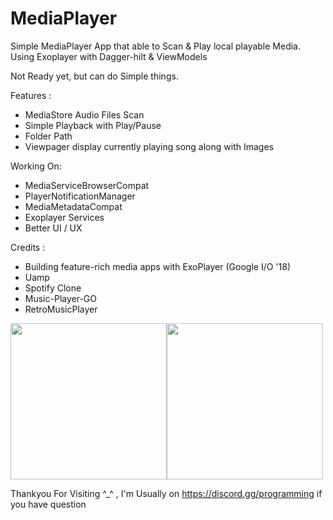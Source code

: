 # MediaPlayer

Simple MediaPlayer App that able to Scan &amp; Play local playable Media. Using Exoplayer with Dagger-hilt &amp; ViewModels

Not Ready yet, but can do Simple things.

Features :
- MediaStore Audio Files Scan
- Simple Playback with Play/Pause
- Folder Path
- Viewpager display currently playing song along with Images

Working On:
- MediaServiceBrowserCompat
- PlayerNotificationManager
- MediaMetadataCompat
- Exoplayer Services
- Better UI / UX

Credits :
- Building feature-rich media apps with ExoPlayer (Google I/O '18)
- Uamp
- Spotify Clone
- Music-Player-GO
- RetroMusicPlayer

<img src="https://user-images.githubusercontent.com/94031495/151054755-05079b03-72ff-42e1-873d-cdc70303cd95.png" width="250"><img src="https://user-images.githubusercontent.com/94031495/151054781-ea9c0a5d-28b8-4865-9024-3a8302161f6d.png" width="250">

Thankyou For Visiting ^_^ , I'm Usually on https://discord.gg/programming if you have question
